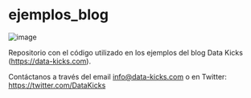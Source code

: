 # ejemplos_blog
![image](https://user-images.githubusercontent.com/83397967/116873546-2b43fa80-ac18-11eb-9b50-ef51bed5e100.png)

Repositorio con el código utilizado en los ejemplos del blog Data Kicks (https://data-kicks.com).

Contáctanos a través del email info@data-kicks.com o en Twitter: https://twitter.com/DataKicks
